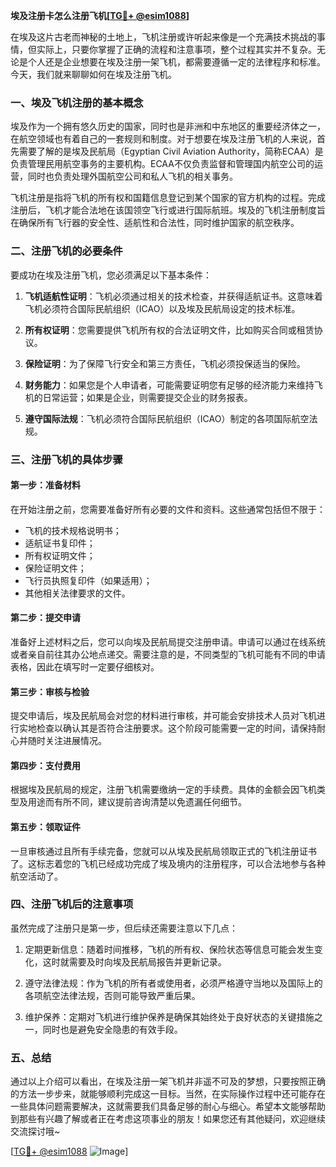 **埃及注册卡怎么注册飞机[[TG💪+ @esim1088](https://t.me/s/esim1088)]**

在埃及这片古老而神秘的土地上，飞机注册或许听起来像是一个充满技术挑战的事情，但实际上，只要你掌握了正确的流程和注意事项，整个过程其实并不复杂。无论是个人还是企业想要在埃及注册一架飞机，都需要遵循一定的法律程序和标准。今天，我们就来聊聊如何在埃及注册飞机。

### 一、埃及飞机注册的基本概念

埃及作为一个拥有悠久历史的国家，同时也是非洲和中东地区的重要经济体之一，在航空领域也有着自己的一套规则和制度。对于想要在埃及注册飞机的人来说，首先需要了解的是埃及民航局（Egyptian Civil Aviation Authority，简称ECAA）是负责管理民用航空事务的主要机构。ECAA不仅负责监督和管理国内航空公司的运营，同时也负责处理外国航空公司和私人飞机的相关事务。

飞机注册是指将飞机的所有权和国籍信息登记到某个国家的官方机构的过程。完成注册后，飞机才能合法地在该国领空飞行或进行国际航班。埃及的飞机注册制度旨在确保所有飞行器的安全性、适航性和合法性，同时维护国家的航空秩序。

### 二、注册飞机的必要条件

要成功在埃及注册飞机，您必须满足以下基本条件：

1. **飞机适航性证明**：飞机必须通过相关的技术检查，并获得适航证书。这意味着飞机必须符合国际民航组织（ICAO）以及埃及民航局设定的技术标准。
   
2. **所有权证明**：您需要提供飞机所有权的合法证明文件，比如购买合同或租赁协议。

3. **保险证明**：为了保障飞行安全和第三方责任，飞机必须投保适当的保险。

4. **财务能力**：如果您是个人申请者，可能需要证明您有足够的经济能力来维持飞机的日常运营；如果是企业，则需要提交企业的财务报表。

5. **遵守国际法规**：飞机必须符合国际民航组织（ICAO）制定的各项国际航空法规。

### 三、注册飞机的具体步骤

#### 第一步：准备材料

在开始注册之前，您需要准备好所有必要的文件和资料。这些通常包括但不限于：

- 飞机的技术规格说明书；
- 适航证书复印件；
- 所有权证明文件；
- 保险证明文件；
- 飞行员执照复印件（如果适用）；
- 其他相关法律要求的文件。

#### 第二步：提交申请

准备好上述材料之后，您可以向埃及民航局提交注册申请。申请可以通过在线系统或者亲自前往其办公地点递交。需要注意的是，不同类型的飞机可能有不同的申请表格，因此在填写时一定要仔细核对。

#### 第三步：审核与检验

提交申请后，埃及民航局会对您的材料进行审核，并可能会安排技术人员对飞机进行实地检查以确认其是否符合注册要求。这个阶段可能需要一定的时间，请保持耐心并随时关注进展情况。

#### 第四步：支付费用

根据埃及民航局的规定，注册飞机需要缴纳一定的手续费。具体的金额会因飞机类型及用途而有所不同，建议提前咨询清楚以免遗漏任何细节。

#### 第五步：领取证件

一旦审核通过且所有手续完备，您就可以从埃及民航局领取正式的飞机注册证书了。这标志着您的飞机已经成功完成了埃及境内的注册程序，可以合法地参与各种航空活动了。

### 四、注册飞机后的注意事项

虽然完成了注册只是第一步，但后续还需要注意以下几点：

1. 定期更新信息：随着时间推移，飞机的所有权、保险状态等信息可能会发生变化，这时就需要及时向埃及民航局报告并更新记录。

2. 遵守法律法规：作为飞机的所有者或使用者，必须严格遵守当地以及国际上的各项航空法律法规，否则可能导致严重后果。

3. 维护保养：定期对飞机进行维护保养是确保其始终处于良好状态的关键措施之一，同时也是避免安全隐患的有效手段。

### 五、总结

通过以上介绍可以看出，在埃及注册一架飞机并非遥不可及的梦想，只要按照正确的方法一步步来，就能够顺利完成这一目标。当然，在实际操作过程中还可能存在一些具体问题需要解决，这就需要我们具备足够的耐心与细心。希望本文能够帮助到那些有兴趣了解或者正在考虑这项事业的朋友！如果您还有其他疑问，欢迎继续交流探讨哦~

[[TG💪+ @esim1088](https://t.me/s/esim1088) ![Image](https://i.postimg.cc/4NQfJmqS/Snipaste-2025-05-13-00-14-12.png)]
